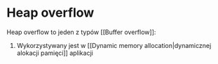 # Heap overflow
Heap overflow to jeden z typów [[Buffer overflow]]:
1. Wykorzystywany jest w [[Dynamic memory allocation|dynamicznej alokacji pamięci]] aplikacji